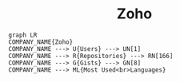 <h1 align="center">Zoho</h1>

```mermaid
graph LR
COMPANY_NAME{Zoho}
COMPANY_NAME ---> U{Users} ---> UN[1]
COMPANY_NAME ---> R{Repositories} ---> RN[166]
COMPANY_NAME ---> G{Gists} ---> GN[8]
COMPANY_NAME ---> ML{Most Used<br>Languages}
```

